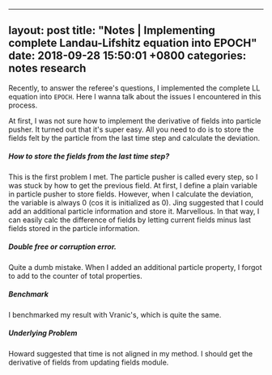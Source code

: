 
---
layout: post
title:  "Notes | Implementing complete Landau-Lifshitz equation into EPOCH"
date:   2018-09-28 15:50:01 +0800
categories: notes research
---

Recently, to answer the referee's questions, I implemented the complete LL
equation into `EPOCH`. Here I wanna talk about the issues I encountered in this
process.

At first, I was not sure how to implement the derivative of fields into particle
pusher. It turned out that it's super easy. All you need to do is to store the
fields felt by the particle from the last time step and calculate the deviation.

##### How to store the fields from the last time step?

This is the first problem I met. The particle pusher is called every step, so I
was stuck by how to get the previous field. At first, I define a plain variable
in particle pusher to store fields. However, when I calculate the deviation, the
variable is always 0 (cos it is initialized as 0). Jing suggested that I could add
an additional particle information and store it. Marvellous. In that way, I can
easily calc the difference of fields by letting current fields minus last fields
stored in the particle information.

##### Double free or corruption error.

Quite a dumb mistake. When I added an additional particle property, I forgot to
add to the counter of total properties.

##### Benchmark

I benchmarked my result with Vranic's, which is quite the same.

##### Underlying Problem

Howard suggested that time is not aligned in my method. I should get the
derivative of fields from updating fields module.

